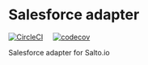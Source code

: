 # Salesforce adapter

[![CircleCI](https://circleci.com/gh/salto-io/salesforce-adapter.svg?style=svg&circle-token=be5b77e39116f8629e1d7f448831902469a77a20)](https://circleci.com/gh/salto-io/salesforce-adapter) &nbsp; &nbsp; [![codecov](https://codecov.io/gh/salto-io/salesforce-adapter/branch/master/graph/badge.svg?token=bIIFMvtQ1C)](https://codecov.io/gh/salto-io/salesforce-adapter) 

Salesforce adapter for Salto.io
